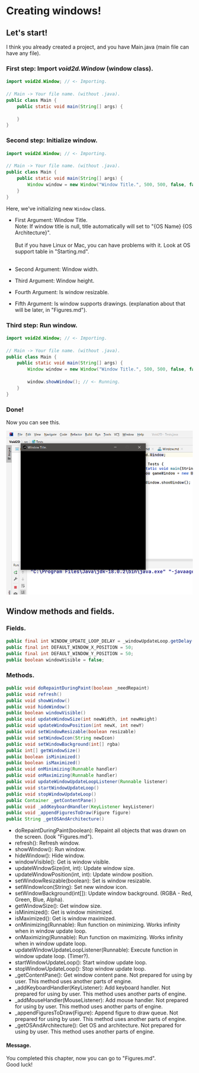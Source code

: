 # Creating windows!
## Let's start!
I think you already created a project, and you have Main.java (main file can have any file).

### First step: Import *void2d.Window* (window class).
```java
import void2d.Window; // <- Importing.

// Main -> Your file name. (without .java).
public class Main {
    public static void main(String[] args) {

    }
}
```

### Second step: Initialize window.
```java
import void2d.Window; // <- Importing.

// Main -> Your file name. (without .java).
public class Main {
    public static void main(String[] args) {
        Window window = new Window("Window Title.", 500, 500, false, false);
    }
}
```

Here, we've initializing new ```Window``` class.

- First Argument: Window Title.<br>
Note: If window title is null, title automatically will set to "{OS Name} {OS Architecture}".<br>
<br>But if you have Linux or Mac, you can have problems with it.
Look at OS support table in "Starting.md".<br><br>

- Second Argument: Window width.<br>

- Third Argument: Window height.<br>

- Fourth Argument: Is window resizable.

- Fifth Argument: Is window supports drawings. (explanation about that will be later, in "Figures.md").

### Third step: Run window.
```java
import void2d.Window; // <- Importing.

// Main -> Your file name. (without .java).
public class Main {
    public static void main(String[] args) {
        Window window = new Window("Window Title.", 500, 500, false, false);

        window.showWindow(); // <- Running.
    }
}
```

### Done!
Now you can see this.

<img src="docs-media\Window.png">

## Window methods and fields.
### Fields.
```java
public final int WINDOW_UPDATE_LOOP_DELAY = _windowUpdateLoop.getDelay();
public final int DEFAULT_WINDOW_X_POSITION = 50;
public final int DEFAULT_WINDOW_Y_POSITION = 50;
public boolean windowVisible = false;
```

### Methods.
```java
public void doRepaintDuringPaint(boolean _needRepaint)
public void refresh()
public void showWindow()
public void hideWindow()
public boolean windowVisible()
public void updateWindowSize(int newWidth, int newHeight)
public void updateWindowPosition(int newX, int newY)
public void setWindowResizable(boolean resizable)
public void setWindowIcon(String newIcon)
public void setWindowBackground(int[] rgba) 
public int[] getWindowSize()
public boolean isMinimized()
public boolean isMaximized()
public void onMinimizing(Runnable handler)
public void onMaximizing(Runnable handler)
public void updateWindowUpdateLoopListener(Runnable listener)
public void startWindowUpdateLoop()
public void stopWindowUpdateLoop()
public Container _getContentPane()
public void _addKeyboardHandler(KeyListener keyListener)
public void _appendFiguresToDraw(Figure figure)
public String _getOSAndArchitecture()
```

- doRepaintDuringPaint(boolean): Repaint all objects that was drawn on the screen. (look "Figures.md").
- refresh(): Refresh window.
- showWindow(): Run window.
- hideWindow(): Hide window.
- windowVisible(): Get is window visible.
- updateWindowSize(int, int): Update window size.
- updateWindowPosition(int, int): Update window position.
- setWindowResizable(boolean): Set is window resizable.
- setWindowIcon(String): Set new window icon.
- setWindowBackground(int[]): Update window background. (RGBA - Red, Green, Blue, Alpha).
- getWindowSize(): Get window size.
- isMinimized(): Get is window minimized.
- isMaximized(): Get is window maximized.
- onMinimizing(Runnable): Run function on minimizing. Works infinity when in window update loop.
- onMaximizing(Runnable): Run function on maximizing. Works infinity when in window update loop.
- updateWindowUpdateLoopListener(Runnable): Execute function in window update loop. (Timer?).
- startWindowUpdateLoop(): Start window update loop.
- stopWindowUpdateLoop(): Stop window update loop.
- _getContentPane(): Get window content pane. Not prepared for using by user. This method uses another parts of engine.
- _addKeyboardHandler(KeyListener): Add keyboard handler. Not prepared for using by user. This method uses another parts of engine.
- _addMouseHandler(MouseListener): Add mouse handler. Not prepared for using by user. This method uses another parts of engine.
- _appendFiguresToDraw(Figure): Append figure to draw queue. Not prepared for using by user. This method uses another parts of engine.
- _getOSAndArchitecture(): Get OS and architecture. Not prepared for using by user. This method uses another parts of engine.

#### Message.
You completed this chapter, now you can go to "Figures.md".
<br>Good luck!
